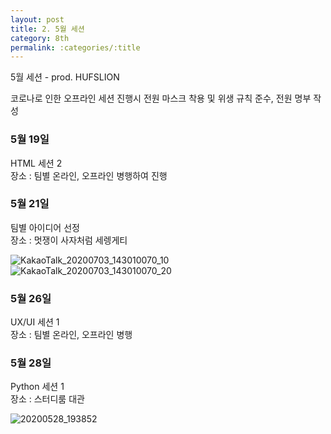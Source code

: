 ```yaml
---
layout: post
title: 2. 5월 세션
category: 8th
permalink: :categories/:title
---
```


5월 세션 - prod. HUFSLION  

코로나로 인한 오프라인 세션 진행시 전원 마스크 착용 및 위생 규칙 준수, 전원 명부 작성  

### 5월 19일

HTML 세션 2   
장소 : 팀별 온라인, 오프라인 병행하여 진행    

### 5월 21일
팀별 아이디어 선정  
장소 : 멋쟁이 사자처럼 세렝게티  

![KakaoTalk_20200703_143010070_10](https://user-images.githubusercontent.com/30469948/99152185-91c57280-26e3-11eb-9ba6-c516860202c1.jpg)
![KakaoTalk_20200703_143010070_20](https://user-images.githubusercontent.com/30469948/99152188-9853ea00-26e3-11eb-9593-aa75668ca00f.jpg)


### 5월 26일
UX/UI 세션 1  
장소 : 팀별 온라인, 오프라인 병행  

### 5월 28일 

Python 세션 1  
장소 : 스터디룸 대관  

![20200528_193852](https://user-images.githubusercontent.com/30469948/99152187-95f19000-26e3-11eb-9e81-6f20f97d53fc.jpg)

